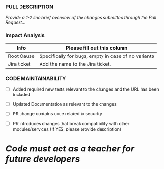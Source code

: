<!---
   SPDX-FileCopyrightText: (C) 2025 Intel Corporation
   SPDX-License-Identifier: Apache-2.0


  ------------------------------------------------------

  Author Mandatory (to be filled by PR Author/Submitter)
  ------------------------------------------------------

  - Developer who submits the Pull Request for merge is required to mark the checklist below as applicable for the PR changes submitted.
  - Those checklist items which are not marked are considered as not applicable for the PR change.
-->

### PULL DESCRIPTION

_Provide a 1-2 line brief overview of the changes submitted through the Pull Request..._


### Impact Analysis

| Info | Please fill out this column                         |
| ------ |-----------------------------------------------------|
| Root Cause | Specifically for bugs, empty in case of no variants |
| Jira ticket | Add the name to the Jira ticket.                    |


### CODE MAINTAINABILITY

- [ ] Added required new tests relevant to the changes and the URL has been included
- [ ] Updated Documentation as relevant to the changes
- [ ] PR change contains code related to security
- [ ] PR introduces changes that break compatibility with other modules/services (If YES, please provide description)


# _Code must act as a teacher for future developers_
